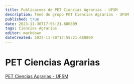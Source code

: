 ```yaml
---
title: Publicacoes de PET Ciencias Agrarias - UFSM
description: feed do grupo PET Ciencias Agrarias - UFSM
published: true
date: 2023-11-30T17:55:21.680809
tags: Ciencias Agrarias
editor: markdown
dateCreated: 2023-11-30T17:55:21.680809
---
```


# PET Ciencias Agrarias
[PET Ciencias Agrarias - UFSM](/grupo/257PETCienciasAgrariasUFSM.md)